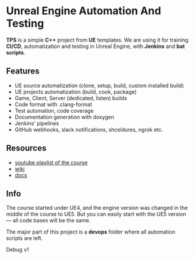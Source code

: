 # Unreal Engine Automation And Testing

**TPS** is a simple **C++** project from **UE** templates.
We are using it for training **CI/CD**, automatization and testing in Unreal Engine, with **Jenkins** and **bat scripts**.

## Features

* UE source automatization (clone, setup, build, custom installed build)
* UE projects automatization (build, cook, package)
* Game, Client, Server (dedicated, listen) builds
* Code format with .clang-format
* Test automation, code coverage
* Documentation generation with doxygen
* Jenkins' pipelines
* GitHub webhooks, slack notifications, shceldures, ngrok etc.

## Resources

* [youtube playlist of the course](https://www.youtube.com/watch?v=25Ru2h4G0aQ&list=PL2XQZYeh2Hh-PdSglBEm520Eboph1GcA2)
* [wiki](https://lifeexe-art.gitbook.io/unreal-automation)
* [docs](https://life-exe.github.io/UnrealTPSGame)

## Info

The course started under UE4, and the engine version was changed in the middle of the course to UE5. But you can easily start with the UE5 version — all code bases will be the same.

The major part of this project is a **devops** folder where all automation scripts are left.

Debug v1
